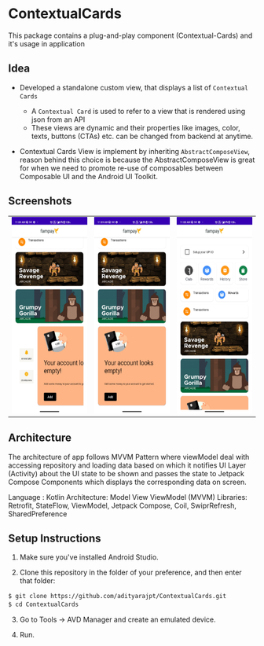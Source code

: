 # ContextualCards
 
 This package contains a plug-and-play component (Contextual-Cards) and it's usage in application
 
 ## Idea
 
 - Developed a standalone custom view, that displays a list of `Contextual Cards`
    - A `Contextual Card` is used to refer to a view that is rendered using json from an API
    - These views are dynamic and their properties like images, color, texts, buttons (CTAs) etc. can be changed from backend at anytime.

- Contextual Cards View is implement by inheriting `AbstractComposeView`, reason behind this choice is because the AbstractComposeView is great for when we need to promote re-use of composables between Composable UI and the Android UI Toolkit.

## Screenshots
<table>
    <tr>
      <td><img src="ss1.jpg" height="400px"</img> </td>
      <td><img src="ss2.jpg" height="400px"</img> </td>
      <td><img src="ss3.jpg" height="400px"</img> </td>
    </tr>
  </table>

## Architecture

The architecture of app follows MVVM Pattern where viewModel deal with accessing repository and loading data based on
which it notifies UI Layer (Activity) about the UI state to be shown and passes the state to Jetpack Compose Components which 
displays the corresponding data on screen.

Language : Kotlin
Architecture: Model View ViewModel (MVVM)
Libraries: Retrofit, StateFlow, ViewModel, Jetpack Compose, Coil, SwiprRefresh, SharedPreference

## Setup Instructions

1. Make sure you've installed Android Studio.

2. Clone this repository in the folder of your preference, and then enter that folder:

```bash
$ git clone https://github.com/adityarajpt/ContextualCards.git
$ cd ContextualCards
```
3. Go to Tools → AVD Manager and create an emulated device.

4. Run.
